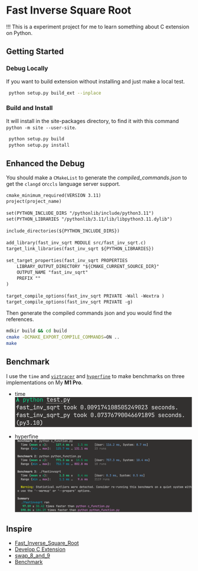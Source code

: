 # Fast Inverse Square Root

!!! This is a experiment project for me to learn something about C extension on
Python.

## Getting Started

### Debug Locally

If you want to build extension without installing and just make a local test.

```sh
 python setup.py build_ext --inplace
```

### Build and Install

It will install in the site-packages directory, to find it with this command `python -m site --user-site`.

```python
 python setup.py build
 python setup.py install
```

## Enhanced the Debug

You should make a `CMakeList` to generate the _compiled_commands.json_ to
get the `clangd` or`ccls` language server support.

```text
cmake_minimum_required(VERSION 3.11)
project(project_name)

set(PYTHON_INCLUDE_DIRS "/pythonlib/include/python3.11")
set(PYTHON_LIBRARIES "/pythonlib/3.11/lib/libpython3.11.dylib")

include_directories(${PYTHON_INCLUDE_DIRS})

add_library(fast_inv_sqrt MODULE src/fast_inv_sqrt.c)
target_link_libraries(fast_inv_sqrt ${PYTHON_LIBRARIES})

set_target_properties(fast_inv_sqrt PROPERTIES
    LIBRARY_OUTPUT_DIRECTORY "${CMAKE_CURRENT_SOURCE_DIR}"
	OUTPUT_NAME "fast_inv_sqrt"
	PREFIX ""
)

target_compile_options(fast_inv_sqrt PRIVATE -Wall -Wextra )
target_compile_options(fast_inv_sqrt PRIVATE -g)

```

Then generate the compiled commands json and you would find the references.

```sh
mdkir build && cd build
cmake -DCMAKE_EXPORT_COMPILE_COMMANDS=ON ..
make
```

## Benchmark

I use the `time` and [`viztracer`](https://github.com/gaogaotiantian/viztracer) and [`hyperfine`](https://github.com/sharkdp/hyperfine) to make benchmarks on three implementations on My **M1 Pro**.

- time
  ![Alt text](Assets/time.png)

- hyperfine
  ![Alt text](Assets/hyperfine.png)

## Inspire

- [Fast_Inverse_Square_Root](https://en.wikipedia.org/wiki/Fast_inverse_square_root)
- [Develop C Extension](https://docs.python.org/3/extending/extending.html)
- [swap_8_and_9](https://kenschutte.com/python-swap-ints/)
- [Benchmark](https://onestepcode.com/benchmarking-fast-inverse-square-root/)
